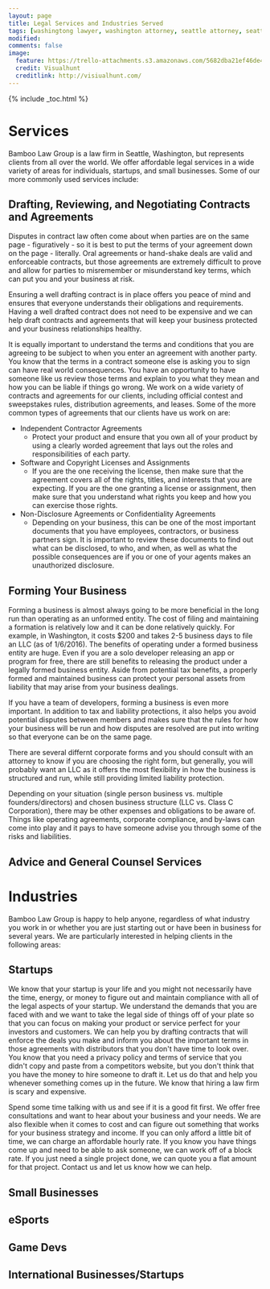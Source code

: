 ```yaml
---
layout: page
title: Legal Services and Industries Served
tags: [washingtong lawyer, washington attorney, seattle attorney, seattle videogame attorney]
modified: 
comments: false
image:
  feature: https://trello-attachments.s3.amazonaws.com/5682dba21ef46de42206db55/1600x1067/fa09531870ca9b74d64709c6dd5f466d/black-and-white-city-man-people.jpg
  credit: Visualhunt
  creditlink: http://visiualhunt.com/
---
```

{% include _toc.html %}

# Services

Bamboo Law Group is a law firm in Seattle, Washington, but represents clients from all over the world. We offer affordable legal services in a wide variety of areas for individuals, startups, and small businesses. Some of our more commonly used services include:

## Drafting, Reviewing, and Negotiating Contracts and Agreements
Disputes in contract law often come about when parties are on the same page - figuratively - so it is best to put the terms of your agreement down on the  page - literally. Oral agreements or hand-shake deals are valid and enforceable contracts, but those agreements are extremely difficult to prove and allow for parties to misremember or misunderstand key terms, which can put you and your business at risk. 

Ensuring a well drafting contract is in place offers you peace of mind and ensures that everyone understands their obligations and requirements. Having a well drafted contract does not need to be expensive and we can help draft contracts and agreements that will keep your business protected and your business relationships healthy.

It is equally important to understand the terms and conditions that you are agreeing to be subject to when you enter an agreement with another party. You know that the terms in a contract someone else is asking you to sign can have real world consequences. You have an opportunity to have someone like us review those terms and explain to you what they mean and how you can be liable if things go wrong. 
We work on a wide variety of contracts and agreements for our clients, including official contest and sweepstakes rules, distribution agreements, and leases. Some of the more common types of agreements that our clients have us work on are:
* Independent Contractor Agreements
  * Protect your product and ensure that you own all of your product by using a clearly worded agreement that lays out the roles and responsibilities of each party.
* Software and Copyright  Licenses and Assignments
  * If you are the one receiving the license, then make sure that the agreement covers all of the rights, titles, and interests that you are expecting. If you are the one granting a license or assignment, then make sure that you understand what rights you keep and how you can exercise those rights. 
* Non-Disclosure Agreements or Confidentiality Agreements
  * Depending on your business, this can be one of the most important documents that you have employees, contractors, or business partners sign. It is important to review these documents to find out what can be disclosed, to who, and when, as well as what the possible consequences are if you or one of your agents makes an unauthorized disclosure.

## Forming Your Business
Forming a business is almost always going to be more beneficial in the long run than operating as an unformed entity. The cost of filing and maintaining a formation is relatively low and it can be done relatively quickly. For example, in Washington, it costs $200 and takes 2-5 business days to file an LLC (as of 1/6/2016). The benefits of operating under a formed business entity are huge. Even if you are a solo developer releasing an app or program for free, there are still benefits to releasing the product under a legally formed business entity. Aside from potential tax benefits, a properly formed and maintained business can protect your personal assets from liability that may arise from your business dealings.  

If you have a team of developers, forming a business is even more important. In addition to tax and liability protections, it also helps you avoid potential disputes between members and makes sure that the rules for how your business will be run and how disputes are resolved are put into writing so that everyone can be on the same page.

There are several differnt corporate forms and you should consult with an attorney to know if you are choosing the right form, but generally, you will probably want an LLC as it offers the most flexibility in how the business is structured and run, while still providing limited liability protection.

Depending on your situation (single person business vs. multiple founders/directors) and chosen business structure (LLC vs. Class C Corporation), there may be other expenses and obligations to be aware of. Things like operating agreements, corporate compliance, and by-laws can come into play and it pays to have someone advise you through some of the risks and liabilities. 

## Advice and General Counsel Services

# Industries

Bamboo Law Group is happy to help anyone, regardless of what industry you work in or whether you are just starting out or have been in business for several years. We are particularly interested in helping clients in the following areas:

## Startups
We know that your startup is your life and you might not necessarily have the time, energy, or money to figure out and maintain compliance with all of the legal aspects of your startup. We understand the demands that you are faced with and we want to take the legal side of things off of your plate so that you can focus on making your product or service perfect for your investors and customers. We can help you by drafting contracts that will enforce the deals you make and inform you about the important terms in those agreements with distributors that you don't have time to look over. You know that you need a privacy policy and terms of service that you didn't copy and paste from a competitors website, but you don't think that you have the money to hire someone to draft it. Let us do that and help you whenever something comes up in the future. We know that hiring a law firm is scary and expensive. 

Spend some time talking with us and see if it is a good fit first. We offer free consultations and want to hear about your business and your needs. We are also flexible when it comes to cost and can figure out something that works for your business strategy and income. If you can only afford a little bit of time, we can charge an affordable hourly rate. If you know you have things come up and need to be able to ask someone, we can work off of a block rate. If you just need a single project done, we can quote you a flat amount for that project. Contact us and let us know how we can help. 

## Small Businesses


## eSports

## Game Devs

## International Businesses/Startups
